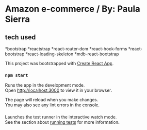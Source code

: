 # Amazon e-commerce / By: Paula Sierra

## tech used

*bootstrap
*reactstrap
*react-router-dom
*react-hook-forms
*react-bootstrap
*react-loading-skeleton
*mdb-react-bootstrap

This project was bootstrapped with [Create React App](https://github.com/facebook/create-react-app).

### `npm start`

Runs the app in the development mode.\
Open [http://localhost:3000](http://localhost:3000) to view it in your browser.

The page will reload when you make changes.\
You may also see any lint errors in the console.

### 

Launches the test runner in the interactive watch mode.\
See the section about [running tests](https://facebook.github.io/create-react-app/docs/running-tests) for more information.